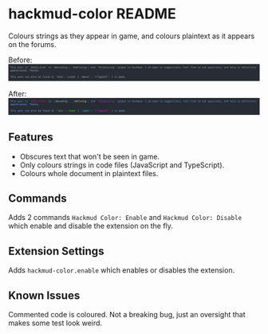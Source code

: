 # hackmud-color README
Colours strings as they appear in game, and colours plaintext as it appears on the forums.

Before:
![before](images/before.png)

After:
![after](images/after.png)

## Features
- Obscures text that won't be seen in game.
- Only colours strings in code files (JavaScript and TypeScript).
- Colours whole document in plaintext files.

## Commands
Adds 2 commands `Hackmud Color: Enable` and `Hackmud Color: Disable` which enable and disable the extension on the fly.

## Extension Settings

Adds `hackmud-color.enable` which enables or disables the extension.

## Known Issues
Commented code is coloured. Not a breaking bug, just an oversight that makes some test look weird.
